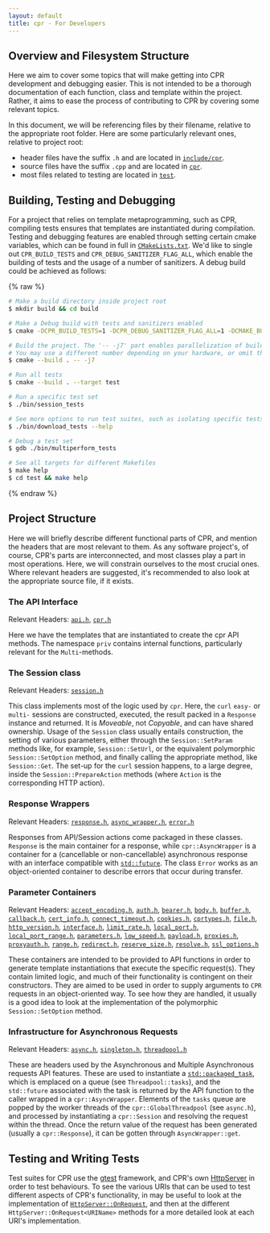 ```yaml
---
layout: default
title: cpr - For Developers
---
```


## Overview and Filesystem Structure
Here we aim to cover some topics that will make getting into CPR development and debugging easier. This is not intended to be a thorough documentation of each function, class and template within the project. Rather, it aims to ease the process of contributing to CPR by covering some relevant topics.

In this document, we will be referencing files by their filename, relative to the appropriate root folder. Here are some particularly relevant ones, relative to project root:

* header files have the suffix `.h` and are located in [`include/cpr`](https://github.com/libcpr/cpr/tree/master/include/cpr).
* source files have the suffix `.cpp` and are located in [`cpr`](https://github.com/libcpr/cpr/tree/master/cpr).
* most files related to testing are located in [`test`](https://github.com/libcpr/cpr/tree/master/test).

## Building, Testing and Debugging
For a project that relies on template metaprogramming, such as CPR, compiling tests ensures that templates are instantiated during compilation. Testing and debugging features are enabled through setting certain cmake variables, which can be found in full in [`CMakeLists.txt`](https://github.com/libcpr/cpr/blob/master/CMakeLists.txt). We'd like to single out `CPR_BUILD_TESTS` and `CPR_DEBUG_SANITIZER_FLAG_ALL`, which enable the building of tests and the usage of a number of sanitizers. A debug build could be achieved as follows:

{% raw %}
```bash
# Make a build directory inside project root
$ mkdir build && cd build

# Make a Debug build with tests and sanitizers enabled
$ cmake -DCPR_BUILD_TESTS=1 -DCPR_DEBUG_SANITIZER_FLAG_ALL=1 -DCMAKE_BUILD_TYPE=Debug ..

# Build the project. The '-- -j7' part enables parallelization of build tasks.
# You may use a different number depending on your hardware, or omit this bit.
$ cmake --build . -- -j7

# Run all tests
$ cmake --build . --target test

# Run a specific test set
$ ./bin/session_tests

# See more options to run test suites, such as isolating specific tests
$ ./bin/download_tests --help

# Debug a test set
$ gdb ./bin/multiperform_tests

# See all targets for different Makefiles
$ make help
$ cd test && make help
```
{% endraw %}

## Project Structure
Here we will briefly describe different functional parts of CPR, and mention the headers that are most relevant to them. As any software project's, of course, CPR's parts are interconnected, and most classes play a part in most operations. Here, we will constrain ourselves to the most crucial ones. Where relevant headers are suggested, it's recommended to also look at the appropriate source file, if it exists.
### The API Interface
Relevant Headers: [`api.h`](https://github.com/libcpr/cpr/blob/master/include/cpr/api.h), [`cpr.h`](https://github.com/libcpr/cpr/blob/master/include/cpr/cpr.h)

Here we have the templates that are instantiated to create the cpr API methods. The namespace `priv` contains internal functions, particularly relevant for the `Multi`-methods.
### The Session class
Relevant Headers: [`session.h`](https://github.com/libcpr/cpr/blob/master/include/cpr/session.h)

This class implements most of the logic used by `cpr`. Here, the `curl` `easy-` or `multi-` sessions are constructed, executed, the result packed in a `Response` instance and returned. It is _Moveable_, not _Copyable_, and can have shared ownership. Usage of the `Session` class usually entails construction, the setting of various parameters, either through the `Session::SetParam` methods like, for example, `Session::SetUrl`, or the equivalent polymorphic `Session::SetOption` method, and finally calling the appropriate method, like `Session::Get`. The set-up for the `curl` session happens, to a large degree, inside the `Session::PrepareAction` methods (where `Action` is the corresponding HTTP action).

### Response Wrappers
Relevant Headers: [`response.h`](https://github.com/libcpr/cpr/blob/master/include/cpr/response.h), [`async_wrapper.h`](https://github.com/libcpr/cpr/blob/master/include/cpr/async_wrapper.h), [`error.h`](https://github.com/libcpr/cpr/blob/master/include/cpr/error.h)

Responses from API/Session actions come packaged in these classes. `Response` is the main container for a response, while `cpr::AsyncWrapper` is a container for a (cancellable or non-cancellable) asynchronous response with an interface compatible with [`std::future`](https://en.cppreference.com/w/cpp/thread/future). The class `Error` works as an object-oriented container to describe errors that occur during transfer.

### Parameter Containers
Relevant Headers: [`accept_encoding.h`](https://github.com/libcpr/cpr/blob/master/include/cpr/accept_encoding.h), [`auth.h`](https://github.com/libcpr/cpr/blob/master/include/cpr/auth.h), [`bearer.h`](https://github.com/libcpr/cpr/blob/master/include/cpr/bearer.h), [`body.h`](https://github.com/libcpr/cpr/blob/master/include/cpr/body.h), [`buffer.h`](https://github.com/libcpr/cpr/blob/master/include/cpr/buffer.h), [`callback.h`](https://github.com/libcpr/cpr/blob/master/include/cpr/callback.h), [`cert_info.h`](https://github.com/libcpr/cpr/blob/master/include/cpr/cert_info.h), [`connect_timeout.h`](https://github.com/libcpr/cpr/blob/master/include/cpr/connect_timeout.h), [`cookies.h`](https://github.com/libcpr/cpr/blob/master/include/cpr/cookies.h), [`cprtypes.h`](https://github.com/libcpr/cpr/blob/master/include/cpr/cprtypes.h), [`file.h`](https://github.com/libcpr/cpr/blob/master/include/cpr/file.h), [`http_version.h`](https://github.com/libcpr/cpr/blob/master/include/cpr/http_version.h), [`interface.h`](https://github.com/libcpr/cpr/blob/master/include/cpr/interface.h), [`limit_rate.h`](https://github.com/libcpr/cpr/blob/master/include/cpr/limit_rate.h), [`local_port.h`](https://github.com/libcpr/cpr/blob/master/include/cpr/local_port.h), [`local_port_range.h`](https://github.com/libcpr/cpr/blob/master/include/cpr/local_port_range.h), [`parameters.h`](https://github.com/libcpr/cpr/blob/master/include/cpr/parameters.h), [`low_speed.h`](https://github.com/libcpr/cpr/blob/master/include/cpr/low_speed.h), [`payload.h`](https://github.com/libcpr/cpr/blob/master/include/cpr/payload.h), [`proxies.h`](https://github.com/libcpr/cpr/blob/master/include/cpr/proxies.h), [`proxyauth.h`](https://github.com/libcpr/cpr/blob/master/include/cpr/proxyauth.h), [`range.h`](https://github.com/libcpr/cpr/blob/master/include/cpr/range.h), [`redirect.h`](https://github.com/libcpr/cpr/blob/master/include/cpr/redirect.h), [`reserve_size.h`](https://github.com/libcpr/cpr/blob/master/include/cpr/reserve_size.h), [`resolve.h`](https://github.com/libcpr/cpr/blob/master/include/cpr/resolve.h), [`ssl_options.h`](https://github.com/libcpr/cpr/blob/master/include/cpr/ssl_options.h)

These containers are intended to be provided to API functions in order to generate template instantiations that execute the specific request(s). They contain limited logic, and much of their functionality is contingent on their constructors. They are aimed to be used in order to supply arguments to `CPR` requests in an object-oriented way. To see how they are handled, it usually is a good idea to look at the implementation of the polymorphic `Session::SetOption` method.

### Infrastructure for Asynchronous Requests
Relevant Headers: [`async.h`](https://github.com/libcpr/cpr/blob/master/include/cpr/async.h), [`singleton.h`](https://github.com/libcpr/cpr/blob/master/include/cpr/singleton.h), [`threadpool.h`](https://github.com/libcpr/cpr/blob/master/include/cpr/threadpool.h)

These are headers used by the Asynchronous and Multiple Asynchronous requests API features. These are used to instantiate a [`std::packaged_task`](https://en.cppreference.com/w/cpp/thread/packaged_task), which is emplaced on a queue (see `Threadpool::tasks`), and the `std::future` associated with the task is returned by the API function to the caller wrapped in a `cpr::AsyncWrapper`.
Elements of the `tasks` queue are popped by the worker threads of the `cpr::GlobalThreadpool` (see `async.h`), and processed by instantiating a `cpr::Session` and resolving the request within the thread. Once the return value of the request has been generated (usually a `cpr::Response`), it can be gotten through `AsyncWrapper::get`.

## Testing and Writing Tests

Test suites for CPR use the [gtest](https://google.github.io/googletest/) framework, and CPR's own [HttpServer](https://github.com/libcpr/cpr/blob/master/test/httpServer.hpp) in order to test behaviours. To see the various URIs that can be used to test different aspects of CPR's functionality, in may be useful to look at the implementation of [`HttpServer::OnRequest`](https://github.com/libcpr/cpr/blob/master/test/httpServer.cpp), and then at the different `HttpServer::OnRequest<URIName>` methods for a more detailed look at each URI's implementation.
